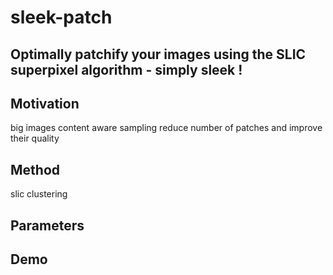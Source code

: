 # sleek-patch
## Optimally patchify your images using the SLIC superpixel algorithm - simply sleek !

## Motivation
big images
content aware sampling
reduce number of patches and improve their quality

## Method

slic clustering 

## Parameters

## Demo
